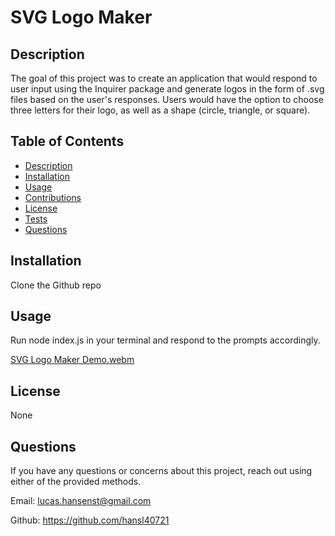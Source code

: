 # SVG Logo Maker

  

  ## Description

  The goal of this project was to create an application that would respond to user input using the Inquirer package and generate logos in the form of .svg files based on the user's responses. Users would have the option to choose three letters for their logo, as well as a shape (circle, triangle, or square). 

  ## Table of Contents

  - [Description](#description)
  - [Installation](#installation)
  - [Usage](#usage)
  - [Contributions](#credits)
  - [License](#license)
  - [Tests](#tests)
  - [Questions](#questions)
  

  ## Installation 

  Clone the Github repo

  ## Usage

  Run node index.js in your terminal and respond to the prompts accordingly.

  [SVG Logo Maker Demo.webm](https://github.com/hansl40721/svg-logo-maker/assets/123116520/6399fadf-fa4e-4dab-b497-3fe0674772cd)

  ## License

  None


  ## Questions
  If you have any questions or concerns about this project, reach out using either of the provided methods.

  Email: 
  lucas.hansenst@gmail.com

  Github:
  https://github.com/hansl40721
